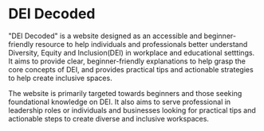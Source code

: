 # DEI Decoded

"DEI Decoded" is a website designed as an accessible and beginner-friendly resource to help individuals and professionals better understand Diversity, Equity and Inclusion(DEI) in workplace and educational setttings. It aims to provide clear, beginner-friendly explanations to help grasp the core concepts of DEI, and provides practical tips and actionable strategies to help create inclusive spaces. 

The website is primarily targeted towards beginners and those seeking foundational knowledge on DEI. 
It also aims to serve professional in leadership roles or individuals and businesses looking for practical tips and actionable steps to create diverse and inclusive workspaces.